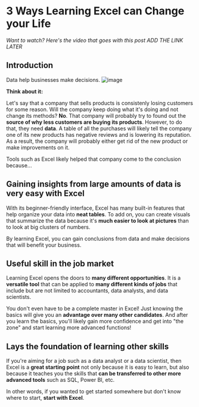 # 3 Ways Learning Excel can Change your Life
_Want to watch? Here's the video that goes with this post ADD THE LINK LATER_

## Introduction
Data help businesses make decisions. 
![image](https://user-images.githubusercontent.com/112503726/213962443-cd835720-70fc-43f1-a9f7-8cf9c2fca571.png)

**Think about it:** 

Let's say that a company that sells products is consistenly losing customers for some reason. Will the company keep doing what it's doing and not change its methods? **No**. That company will probably try to found out the **source of why less customers are buying its products**. However, to do that, they need **data**. A table of all the purchases will likely tell the company one of its new products has negative reviews and is lowering its reputation. As a result, the company will probably either get rid of the new product or make improvements on it. 

Tools such as Excel likely helped that company come to the conclusion because...

## Gaining insights from large amounts of data is very easy with Excel
With its beginner-friendly interface, Excel has many built-in features that help organize your data into **neat tables**. To add on, you can create visuals that summarize the data because it's **much easier to look at pictures** than to look at big clusters of numbers.

By learning Excel, you can gain conclusions from data and make decisions that will benefit your business. 

## Useful skill in the job market
Learning Excel opens the doors to **many different opportunities**. It is a **versatile tool** that can be applied to **many different kinds of jobs** that include but are not limited to accountants, data analysts, and data scientists.

You don't even have to be a complete master in Excel! Just knowing the basics will give you an **advantage over many other candidates**. And after you learn the basics, you'll likely gain more confidence and get into "the zone" and start learning more advanced functions!  

## Lays the foundation of learning other skills
If you're aiming for a job such as a data analyst or a data scientist, then Excel is a **great starting point** not only because it is easy to learn, but also because it teaches you the skills that **can be transferred to other more advanced tools** such as SQL, Power BI, etc.  

In other words, if you wanted to get started somewhere but don't know where to start, **start with Excel**. 
